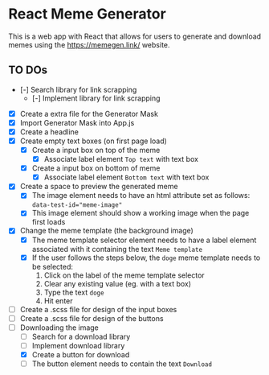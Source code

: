 # React Meme Generator

This is a web app with React that allows for users to generate and download memes using the https://memegen.link/ website.

## TO DOs

- [-] Search library for link scrapping
  - [-] Implement library for link scrapping
- [x] Create a extra file for the Generator Mask
- [x] Import Generator Mask into App.js
- [x] Create a headline
- [x] Create empty text boxes (on first page load)
  - [x] Create a input box on top of the meme
    - [x] Associate label element `Top text` with text box
  - [x] Create a input box on bottom of meme
    - [x] Associate label element `Bottom text` with text box
- [x] Create a space to preview the generated meme
  - [x] The image element needs to have an html attribute set as follows: `data-test-id="meme-image"`
  - [x] This image element should show a working image when the page first loads
- [x] Change the meme template (the background image)
  - [x] The meme template selector element needs to have a label element associated with it containing the text `Meme template`
  - [x] If the user follows the steps below, the `doge` meme template needs to be selected:
    1. Click on the label of the meme template selector
    2. Clear any existing value (eg. with a text box)
    3. Type the text `doge`
    4. Hit enter
- [ ] Create a .scss file for design of the input boxes
- [ ] Create a .scss file for design of the buttons
- [ ] Downloading the image
  - [ ] Search for a download library
  - [ ] Implement download library
  - [x] Create a button for download
  - [ ] The button element needs to contain the text `Download`
